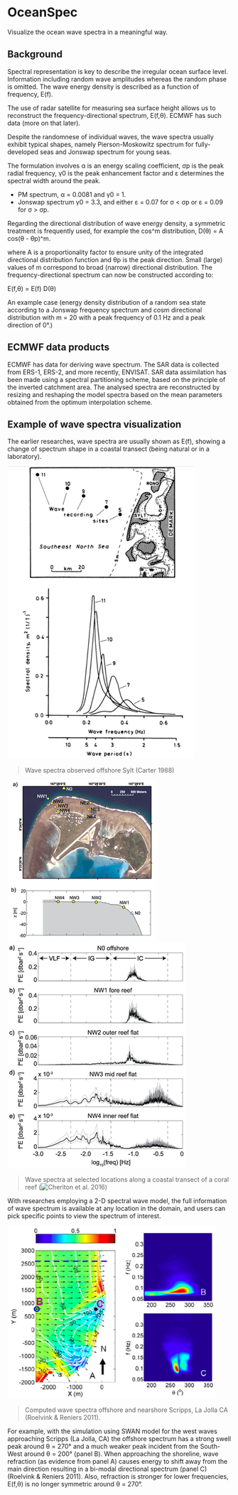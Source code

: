 # OceanSpec
Visualize the ocean wave spectra in a meaningful way. 

## Background

Spectral representation is key to describe the irregular ocean surface level. Information including random wave amplitudes whereas the random phase is omitted. The wave energy density is described as a function of frequency, E(f).

The use of radar satellite for measuring sea surface height allows us to reconstruct the frequency-directional spectrum, E(f,θ). ECMWF has such data (more on that later).

Despite the randomnese of individual waves, the wave spectra usually exhibit typical shapes, namely Pierson-Moskowitz spectrum for fully-developed seas and Jonswap spectrum for young seas. 

The formulation involves α is an energy scaling coefficient, σp is the peak radial frequency, γ0 is the peak enhancement factor and ε determines the spectral width around the peak. 

* PM spectrum, α = 0.0081 and γ0 = 1. 
* Jonswap spectrum γ0 = 3.3, and either ε = 0.07 for σ < σp or ε = 0.09 for σ > σp.

Regarding the directional distribution of wave energy density, a symmetric treatment is frequently used, for example the cos^m distribution, D(θ) = A cos(θ - θp)^m.

where A is a proportionality factor to ensure unity of the integrated directional distribution function and θp is the peak direction. Small (large) values of m correspond to broad (narrow) directional distribution. The frequency-directional spectrum can now be constructed according to:

E(f,θ) = E(f) D(θ)

An example case (energy density distribution of a random sea state according to a Jonswap frequency spectrum and cosm directional distribution with m = 20 with a peak frequency of 0.1 Hz and a peak direction of 0°.)


## ECMWF data products

ECMWF has data for deriving wave spectrum. The SAR data is collected from ERS-1, ERS-2, and more recently, ENVISAT. SAR data assimilation has been made using a spectral partitioning scheme, based on the principle of the inverted catchment area. The analysed spectra are reconstructed by resizing and reshaping the model spectra based on the mean parameters obtained from the optimum interpolation scheme.


## Example of wave spectra visualization

The earlier researches, wave spectra are usually shown as E(f), showing a change of spectrum shape in a coastal transect (being natural or in a laboratory).

![Figure of wave spectra observed offshore Sylt](fig/spectrum_Sylt.png)
> Wave spectra observed offshore Sylt (Carter 1988)

![The NW transect of Roi-Namur island](fig/Roi-Namur_island.png) 
![Wave spectra at NW1-5 locations](fig/spectra_Roi-Namur.png)
> Wave spectra at selected locations along a coastal transect of a coral reef (![Cheriton et al. 2016](https://agupubs.onlinelibrary.wiley.com/doi/10.1002/2015JC011231))

With researches employing a 2-D spectral wave model, the full information of wave spectrum is available at any location in the domain, and users can pick specific points to view the spectrum of interest.

![Computed wave spectra offshore and nearshore Scripps](fig/spectra_wave_Scripps.png)
> Computed wave spectra offshore and nearshore Scripps, La Jolla CA (Roelvink & Reniers 2011).

For example, with the simulation using SWAN model for the west waves approaching Scripps (La Jolla, CA) the offshore spectrum has a strong swell peak around θ = 270° and a much weaker peak incident from the South-West around θ = 200° (panel B). When approaching the shoreline, wave refraction (as evidence from panel A) causes energy to shift away from the main direction resulting in a bi-modal directional spectrum (panel C) (Roelvink & Reniers 2011). Also, refraction is stronger for lower frequencies, E(f,θ) is no longer symmetric around θ = 270°.

